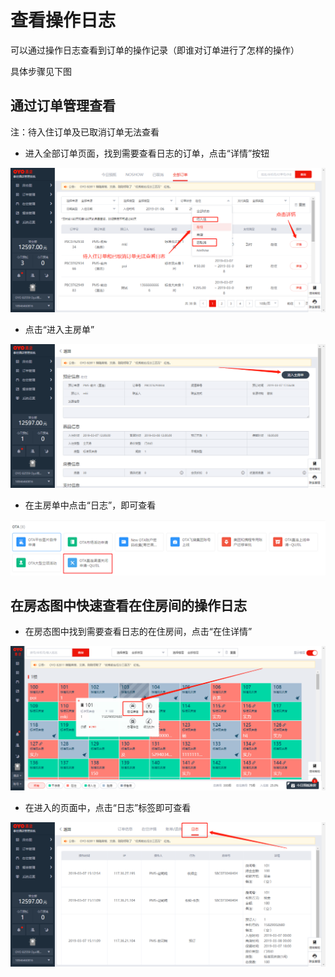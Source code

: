# 查看操作日志

可以通过操作日志查看到订单的操作记录（即谁对订单进行了怎样的操作）

具体步骤见下图

## 通过订单管理查看

注：待入住订单及已取消订单无法查看

* 进入全部订单页面，找到需要查看日志的订单，点击“详情”按钮

![](../.gitbook/assets/image%20%28432%29.png)

* 点击“进入主房单”

![](../.gitbook/assets/image%20%28805%29.png)

* 在主房单中点击“日志”，即可查看

![](../.gitbook/assets/image%20%2844%29.png)

## 在房态图中快速查看在住房间的操作日志

* 在房态图中找到需要查看日志的在住房间，点击“在住详情”

![](../.gitbook/assets/image%20%28794%29.png)

* 在进入的页面中，点击“日志”标签即可查看

![](../.gitbook/assets/image%20%28465%29.png)

